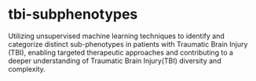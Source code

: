 # tbi-subphenotypes
Utilizing unsupervised machine learning techniques to identify and categorize distinct sub-phenotypes in patients with Traumatic Brain Injury (TBI), enabling targeted therapeutic approaches and contributing to a deeper understanding of Traumatic Brain Injury(TBI) diversity and complexity.
